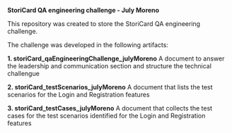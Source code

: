 <b>StoriCard QA engineering challenge - July Moreno</b>

This repository was created to store the StoriCard QA engineering challenge.

The challenge was developed in the following artifacts:

<b>1. storiCard_qaEngineeringChallenge_julyMoreno</b>
A document to answer the leadership and communication section and structure the technical challengue

<b>2. storiCard_testScenarios_julyMoreno</b>
A document that lists the test scenarios for the Login and Registration features

<b>3. storiCard_testCases_julyMoreno</b>
A document that collects the test cases for the test scenarios identified for the Login and Registration features
